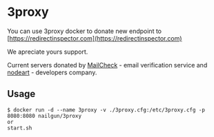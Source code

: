 # 3proxy
You can use 3proxy docker to donate new endpoint to [https://redirectinspector.com](https://redirectinspector.com)

We apreciate yours support.

Current servers donated by [MailCheck](https://mailcheck.co/) - email verification service and [nodeart](https://nodeart.io) - developers company.

## Usage

```
$ docker run -d --name 3proxy -v ./3proxy.cfg:/etc/3proxy.cfg -p 8080:8080 nailgun/3proxy
or
start.sh
```
